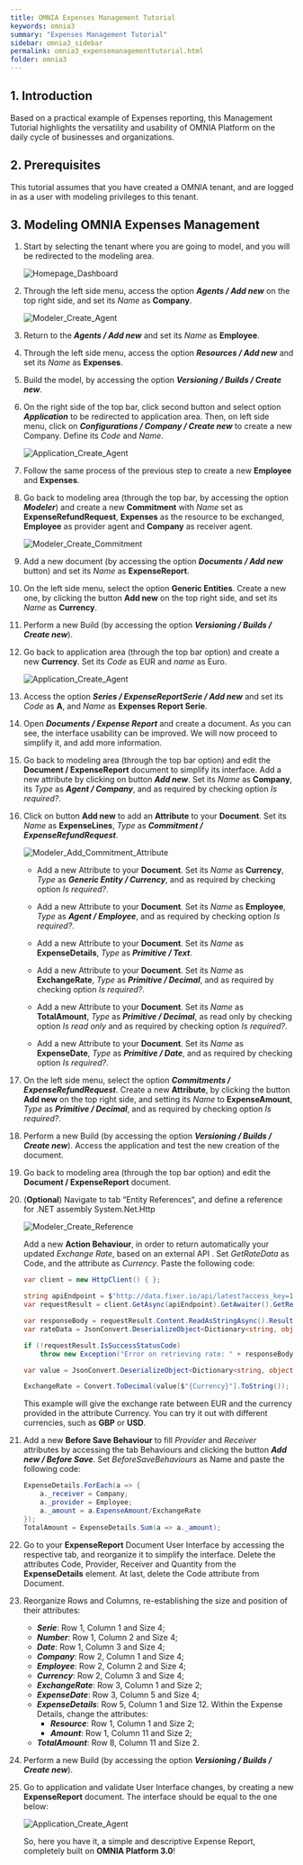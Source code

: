 ```yaml
---
title: OMNIA Expenses Management Tutorial
keywords: omnia3
summary: "Expenses Management Tutorial"
sidebar: omnia3_sidebar
permalink: omnia3_expensemanagementtutorial.html
folder: omnia3
---
```


## 1. Introduction

Based on a practical example of Expenses reporting, this Management Tutorial highlights the versatility and usability of OMNIA Platform on the daily cycle of businesses and organizations.


## 2. Prerequisites

This tutorial assumes that you have created a OMNIA tenant, and are logged in as a user with modeling privileges to this tenant.

## 3. Modeling OMNIA Expenses Management

1.  Start by selecting the tenant where you are going to model, and you will be redirected to the modeling area.
    
    ![Homepage_Dashboard](/images/tutorials/beginner/Modeler-Homepage.PNG)
    
2.  Through the left side menu, access the option  ***Agents / Add new*** on the top right side, and set its  *Name*  as  **Company**.

    ![Modeler_Create_Agent](/images/tutorials/expensemanagement/Modeler-Add-Agent.PNG)
   
3.  Return to the  ***Agents / Add new*** and set its *Name* as **Employee**.
    
4.  Through the left side menu, access the option  ***Resources / Add new*** and set its  *Name*  as  **Expenses**.
    
5.  Build the model, by accessing the option  ***Versioning / Builds / Create new***.
    
6.  On the right side of the top bar, click second button and select option ***Application*** to be redirected to application area. Then, on left side menu, click on ***Configurations / Company / Create new*** to create a new Company. Define its *Code*  and  *Name*.
    
    ![Application_Create_Agent](/images/tutorials/expensemanagement/Application-Add-Agent.PNG)
    
7.  Follow the same process of the previous step to create a new  **Employee**  and  **Expenses**.
    
8.  Go back to modeling area (through the top bar, by accessing the option  ***Modeler***) and create a new  **Commitment**  with  *Name*  set as  **ExpenseRefundRequest**,  **Expenses**  as the resource to be exchanged,  **Employee**  as provider agent and  **Company**  as receiver agent.
  
    ![Modeler_Create_Commitment](/images/tutorials/expensemanagement/Modeler-Add-Commitment.PNG)
    
9. Add a new document (by accessing the option ***Documents / Add new*** button) and set its *Name* as **ExpenseReport**. 
   
10. On the left side menu, select the option **Generic Entities**. Create a new one, by clicking the button  **Add new**  on the top right side, and set its *Name*  as  **Currency**.
  
11. Perform a new Build (by accessing the option ***Versioning / Builds / Create new***).

12. Go back to application area (through the top bar option) and create a new **Currency**. Set its *Code* as EUR and *name* as Euro.

     ![Application_Create_Agent](/images/tutorials/expensemanagement/Application-Create-Currency.PNG)
        
13. Access the option ***Series / ExpenseReportSerie / Add new*** and set its *Code* as **A**, and *Name* as **Expenses Report Serie**.

14. Open ***Documents / Expense Report*** and create a document. As you can see, the interface usability can be improved. We will now proceed to simplify it, and add more information.

15. Go back to modeling area (through the top bar option) and edit the **Document / ExpenseReport**  document to simplify its interface. Add a new attribute by clicking on button  ***Add new***. Set its *Name* as **Company**, its *Type*  as  ***Agent / Company***, and as required by checking option *Is required?*.

16. Click on button **Add new** to add an **Attribute** to your **Document**. Set its *Name* as **ExpenseLines**, *Type* as ***Commitment / ExpenseRefundRequest***.

    ![Modeler_Add_Commitment_Attribute](/images/tutorials/expensemanagement/Modeler-Add-ExpenseReport-ExpenseRefundRequest.PNG)

    - Add a new Attribute to your **Document**. Set its *Name* as **Currency**, *Type* as ***Generic Entity / Currency***, and as required by checking option *Is required?*.

    - Add a new Attribute to your **Document**. Set its *Name* as **Employee**, *Type* as ***Agent / Employee***, and as required by checking option *Is required?*.

    - Add a new Attribute to your **Document**. Set its *Name* as **ExpenseDetails**, *Type* as ***Primitive / Text***.

    - Add a new Attribute to your **Document**. Set its *Name* as **ExchangeRate**, *Type* as ***Primitive / Decimal***, and as required by checking option *Is required?*.

    - Add a new Attribute to your **Document**. Set its *Name* as **TotalAmount**, *Type* as ***Primitive / Decimal***, as read only by checking option *Is read only* and as required by checking option *Is required?*.
    
    - Add a new Attribute to your **Document**. Set its *Name* as **ExpenseDate**, *Type* as ***Primitive / Date***, and as required by checking option *Is required?*.

17. On the left side menu, select the option ***Commitments / ExpenseRefundRequest***. Create a new **Attribute**, by clicking the button  **Add new**  on the top right side, and setting its  *Name*  to  **ExpenseAmount**, *Type* as ***Primitive / Decimal***, and as required by checking option *Is required?*.

18. Perform a new Build (by accessing the option ***Versioning / Builds / Create new***). Access the application and test the new creation of the document.

19. Go back to modeling area (through the top bar option) and edit the  **Document / ExpenseReport**  document.

20. (**Optional**) Navigate to tab “Entity References“, and define a reference for .NET assembly System.Net.Http

    ![Modeler_Create_Reference](/images/tutorials/expensemanagement/Modeler-Create-Reference.PNG)
    
    Add a new **Action Behaviour**, in order to return automatically your updated *Exchange Rate*, based on an external API . Set *GetRateData* as Code, and the attribute as *Currency*. Paste the following code:

    ```C#
    var client = new HttpClient() { };

    string apiEndpoint = $"http://data.fixer.io/api/latest?access_key=13854a5cc70cff0901740c1a7ac3c5b3&symbols={Currency}";
    var requestResult = client.GetAsync(apiEndpoint).GetAwaiter().GetResult();

    var responseBody = requestResult.Content.ReadAsStringAsync().Result;
    var rateData = JsonConvert.DeserializeObject<Dictionary<string, object>>(responseBody);

    if (!requestResult.IsSuccessStatusCode)
        throw new Exception("Error on retrieving rate: " + responseBody);

    var value = JsonConvert.DeserializeObject<Dictionary<string, object>>(rateData["rates"].ToString());

    ExchangeRate = Convert.ToDecimal(value[$"{Currency}"].ToString());
    ```
    This example will give the exchange rate between EUR and the currency provided in the attribute Currency. You can try it out with different currencies, such as **GBP** or **USD**.

21. Add a new **Before Save Behaviour** to fill *Provider* and *Receiver* attributes by accessing the tab Behaviours and clicking the button ***Add new / Before Save***. Set *BeforeSaveBehaviours* as Name and paste the following code:

    ```C#
    ExpenseDetails.ForEach(a => {
        a._receiver = Company;
        a._provider = Employee;
        a._amount = a.ExpenseAmount/ExchangeRate
    });
    TotalAmount = ExpenseDetails.Sum(a => a._amount); 
    ```
    
22. Go to your **ExpenseReport** Document User Interface by accessing the respective tab, and reorganize it to simplify the interface. Delete the attributes Code, Provider, Receiver and Quantity from the **ExpenseDetails** element. At last, delete the Code attribute from Document.

23. Reorganize Rows and Columns, re-establishing the size and position of their attributes:
    - ***Serie***: Row 1, Column 1 and Size 4;
    - ***Number***: Row 1, Column 2 and Size 4;
    - ***Date***: Row 1, Column 3 and Size 4;
    - ***Company***: Row 2, Column 1 and Size 4;
    - ***Employee***: Row 2, Column 2 and Size 4;
    - ***Currency***: Row 2, Column 3 and Size 4;
    - ***ExchangeRate***: Row 3, Column 1 and Size 2;
    - ***ExpenseDate***: Row 3, Column 5 and Size 4;
    - ***ExpenseDetails***: Row 5, Column 1 and Size 12. Within the Expense Details, change the attributes:
        - ***Resource***: Row 1, Column 1 and Size 2;
        - ***Amount***: Row 1, Column 11 and Size 2;
    - ***TotalAmount***: Row 8, Column 11 and Size 2.

24. Perform a new Build (by accessing the option ***Versioning / Builds / Create new***).

25. Go to application and validate User Interface changes, by creating a new **ExpenseReport** document. The interface should be equal to the one below:

       ![Application_Create_Agent](https://raw.githubusercontent.com/numbersbelieve/omnia3/master/docs/tutorialPics/modelingTutorial/Application-ExpensesReport-Form.PNG)

    So, here you have it, a simple and descriptive Expense Report, completely built on **OMNIA Platform 3.0**!
    
